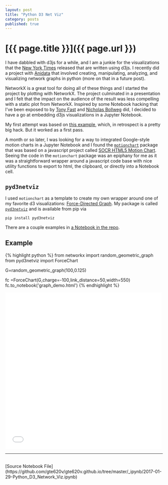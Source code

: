 ```yaml
---
layout: post
title: "Python D3 Net Viz"
category: posts
published: true
---
```


# [{{ page.title }}]({{ page.url }})

I have dabbled with d3js for a while, and I am a junkie for the visualizations
that the <a href="http://nyt.com">New York Times</a> released that are written
using d3js.  I recently did a project with <a
href="https://anidata.org">Anidata</a> that involved creating, manipulating,
analyzing, and visualizing network graphs in python (more on that in a future
post).

NetworkX is a great tool for doing all of these things and I started the project
by plotting with NetworkX. The project culminated in a presentation and I felt
that the impact on the audience of the result was less compelling with a static
plot from NetworkX.  Inspired by some Notebook hacking that I've been exposed to
by <a href="https://github.com/tonyfast">Tony Fast</a> and <a
href="https://github.com/bollwyvl">Nicholas Bollweg</a> did, I decided to have a
go at embedding d3js visualizations in a Jupyter Notebook.

My first attempt was based on <a
href="http://blog.thedataincubator.com/2015/08/embedding-d3-in-an-ipython-
notebook/">this example</a>, which, in retrospect is a pretty big hack.  But it
worked as a first pass.

A month or so later, I was looking for a way to integrated Google-style motion
charts in a Jupyter Notebook and I found the <a
href="https://github.com/hmelberg/motionchart">`motionchart`</a> package that
was based on a javascript project called <a
href="https://github.com/SOCR/SocrMotionChartsHTML5">SOCR HTML5 Motion
Chart</a>.  Seeing the code in the `motionchart` package was an epiphany for me
as it was a straightforward wrapper around a javascript code base with nice
utility functions to export to html, the clipboard, or directly into a Notebook
cell.


## `pyd3netviz`

I used `motionchart` as a template to create my own wrapper around one of my
favorite d3 visualizations: <a
href="https://bl.ocks.org/mbostock/4062045">Force-Directed Graph</a>.  My
package is called <a
href="https://github.com/gte620v/pyd3netviz">`pyd3netviz`</a> and is available
from pip via

```
pip install pyd3netviz
```

There are a couple examples in <a href="https://github.com/gte620v/pyd3netviz/bl
ob/master/notebooks/Example.ipynb">a Notebook in the repo</a>.

## Example


{% highlight python %}
from networkx import random_geometric_graph
from pyd3netviz import ForceChart

G=random_geometric_graph(100,0.125)

fc =ForceChart(G,charge=-100,link_distance=50,width=550)
fc.to_notebook('graph_demo.html')
{% endhighlight %}



<iframe
	width="500"
	height="500"
	src="{{ site.url }}/images/graph_demo.html"
	frameborder="0"
	allowfullscreen
></iframe>
        

<hr><br />
[Source Notebook File](https://github.com/gte620v/gte620v.github.io/tree/master/_ipynb/2017-01-29-Python_D3_Network_Viz.ipynb)